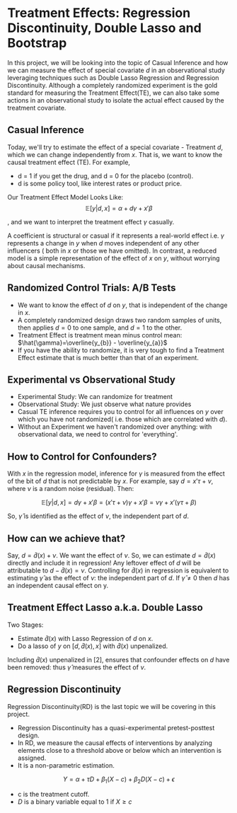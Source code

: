 # Treatment Effects: Regression Discontinuity, Double Lasso and Bootstrap

In this project, we will be looking into the topic of Casual Inference and how we can measure the effect of special covariate $d$ in an observational study leveraging techniques such as Double Lasso Regression and Regression Discontinuity. Although a completely randomized experiment is the gold standard for measuring the Treatment Effect(TE), we can also take some actions in an observational study to isolate the actual effect caused by the treatment covariate.

## Casual Inference

Today, we'll try to estimate the effect of a special covariate - Treatment $d$, which we can change independently from $x$. That is, we want to know the causal treatment effect (TE). For example,
* d = 1 if you get the drug, and d = 0 for the placebo (control).
* d is some policy tool, like interest rates or product price.

Our Treatment Effect Model Looks Like: 
$$\mathbb{E}[y|d,x]= \alpha + d\gamma + x'\beta $$

, and we want to interpret the treatment effect $\gamma$ casually. 

A coefficient is structural or casual if it represents a real-world effect i.e. $\gamma$ represents a change in $y$ when $d$ moves independent of any other influencers ( both in $x$ or those we have omitted). In contrast, a reduced model is a simple representation of the effect of $x$ on $y$, without worrying about causal mechanisms. 

## Randomized Control Trials: A/B Tests

* We want to know the effect of $d$ on $y$, that is independent of the change in $x$.
* A completely randomized design draws two random samples of units, then applies $d=0$ to one sample, and $d=1$ to the other.
* Treatment Effect is treatment mean minus control mean: $\hat{\gamma}=\overline{y_{b}} - \overline{y_{a}}$
* If you have the ability to randomize, it is very tough to find a Treatment Effect estimate that is much better than that of an experiment.

## Experimental vs Observational Study 

* Experimental Study: We can randomize for treatment
* Observational Study: We just observe what nature provides
* Casual TE inference requires you to control for all influences on $y$ over which you have not randomized( i.e. those which are correlated with $d$).
* Without an Experiment we haven't randomized over anything: with observational data, we need to control for 'everything'.

## How to Control for Confounders?

With $x$ in the regression model, inference for $\gamma$ is measured from the effect of the bit of $d$ that is not predictable by $x$. For example, say $d = x'\tau + \nu$, where $\nu$ is a random noise (residual). Then: 

$$ \mathbb{E}[y|d,x] = d\gamma + x'\beta = (x'\tau + \nu) \gamma + x'\beta = \nu\gamma + x'(\gamma \tau + \beta) $$

So, $\hat{\gamma}$ is identified as the effect of $\nu$, the independent part of $d$.

## How can we achieve that? 

Say, $d=\hat{d}(x) + \nu$. We want the effect of $\nu$. So, we can estimate $d=\hat{d}(x)$ directly and include it in regression! Any leftover effect of $d$ will be attributable to $d-\hat{d}(x) = \nu$. Controlling for $\hat{d}(x)$ in regression is equivalent to estimating $\hat{\gamma}$ as the effect of $\nu$: the independent part of $d$. If $\hat{\gamma} \neq 0$ then $d$ has an independent causal effect on y.

## Treatment Effect Lasso a.k.a. Double Lasso

Two Stages:
* Estimate $\hat{d}(x)$ with Lasso Regression of $d$ on $x$.
* Do a lasso of $y$ on $[d,\hat{d}(x), x]$ with  $\hat{d}(x)$ unpenalized.

Including $\hat{d}(x)$ unpenalized in [2], ensures that confounder effects on $d$ have been removed: thus $\hat{\gamma}$ measures the effect of $\nu$. 

## Regression Discontinuity

Regression Discontinuity(RD) is the last topic we will be covering in this project. 
* Regression Discontinuity has a quasi-experimental pretest-posttest design.
* In RD, we measure the causal effects of interventions by analyzing elements close to a threshold above or below which an intervention is assigned.
* It is a non-parametric estimation.
  
$$  Y = \alpha + \tau D + \beta_{1} (X-c) + \beta_{2} D (X-c) + \epsilon $$
  
* c is the treatment cutoff.
* $D$ is a binary variable equal to 1 if $X \geq c$

